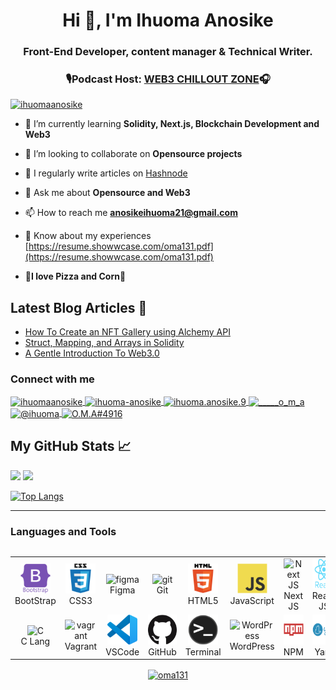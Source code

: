 <h1 align="center">Hi 👋, I'm Ihuoma Anosike</h1>
<h3 align="center">Front-End Developer, content manager & Technical Writer.</h3>
<h3 align="center">🎙Podcast Host: <a href="https://open.spotify.com/show/0Wz7bQb8d11SgILf6js4e6">WEB3 CHILLOUT ZONE</a>🎧</h3>

<p align="left"> <a href="https://twitter.com/ihuomaanosike" target="blank"><img src="https://img.shields.io/twitter/follow/ihuomaanosike?logo=twitter&style=for-the-badge" alt="ihuomaanosike" /></a> </p>

- 🌱 I’m currently learning **Solidity, Next.js, Blockchain Development and Web3**

- 👯 I’m looking to collaborate on **Opensource projects**

- 📝 I regularly write articles on [Hashnode](https://ihuomablog.hashnode.dev/)

- 💬 Ask me about **Opensource and Web3**

- 📫 How to reach me **anosikeihuoma21@gmail.com**

- 📄 Know about my experiences [https://resume.showwcase.com/oma131.pdf](https://resume.showwcase.com/oma131.pdf)

- 🍕**I love Pizza and Corn**🌽

## Latest Blog Articles 📝

<!-- BLOG-POST-LIST:START -->
- [How To Create an NFT Gallery using Alchemy API](https://ihuomablog.hashnode.dev/how-to-create-an-nft-gallery)
- [Struct, Mapping, and Arrays in Solidity](https://ihuomablog.hashnode.dev/struct-mappings-and-array-in-solidity)
- [A Gentle Introduction To Web3.0](https://ihuomablog.hashnode.dev/a-gentle-introduction-to-web-30)
<!-- BLOG-POST-LIST:END -->

<!-- CONTACT-INFORMATION:START -->
<h3 align="left">Connect with me</h3>
<p align="left">
<a href="https://twitter.com/ihuomaanosike" target="blank">
  <img align="center" src="https://raw.githubusercontent.com/rahuldkjain/github-profile-readme-generator/master/src/images/icons/Social/twitter.svg" alt="ihuomaanosike" height="30" width="40" />
</a>
<a href="https://linkedin.com/in/ihuoma-anosike" target="blank">
  <img align="center" src="https://raw.githubusercontent.com/rahuldkjain/github-profile-readme-generator/master/src/images/icons/Social/linked-in-alt.svg" alt="ihuoma-anosike" height="30" width="40" />
</a>
<a href="https://fb.com/ihuoma.anosike.9" target="blank">
  <img align="center" src="https://raw.githubusercontent.com/rahuldkjain/github-profile-readme-generator/master/src/images/icons/Social/facebook.svg" alt="ihuoma.anosike.9" height="30" width="40" />
</a>
<a href="https://instagram.com/_____o_m_a" target="blank">
  <img align="center" src="https://raw.githubusercontent.com/rahuldkjain/github-profile-readme-generator/master/src/images/icons/Social/instagram.svg" alt="_____o_m_a" height="30" width="40" />
</a>
<a href="https://hashnode.com/@ihuoma" target="blank">
  <img align="center" src="https://raw.githubusercontent.com/rahuldkjain/github-profile-readme-generator/master/src/images/icons/Social/hashnode.svg" alt="@ihuoma" height="30" width="40" />
</a>
<a href="https://discord.gg/O.M.A#4916" target="blank">
  <img align="center" src="https://raw.githubusercontent.com/rahuldkjain/github-profile-readme-generator/master/src/images/icons/Social/discord.svg" alt="O.M.A#4916" height="30" width="40" />
</a>
</p>
<!-- CONTACT-INFORMATION:END -->

<!-- STATISTICS:START -->
## My GitHub Stats &#x1f4c8;
<p>
  <img width="48%" src="https://github-readme-stats.vercel.app/api?username=oma131&show_icons=true&theme=tokyonight" />
  <img width="48%" src="https://github-readme-streak-stats.herokuapp.com/?user=oma131&theme=tokyonight" />
 

[![Top Langs](https://github-readme-stats.vercel.app/api/top-langs/?username=oma131&hide=html,css&theme=radical)](https://github.com/anuraghazra/github-readme-stats) 

</p>

---
<!-- STATISTICS:END -->

<!-- USED-LANGUAGES-AND-TOOLS:START -->
<h3 align="left">Languages and Tools</h3>
<table align="left">
  <tr>
    <td align="center" width="96">
      <img src="https://raw.githubusercontent.com/devicons/devicon/master/icons/bootstrap/bootstrap-plain-wordmark.svg" alt="bootstrap" width="48" height="48"/>
      <br>BootStrap
    </td>
    <td align="center" width="96">
      <img src="https://raw.githubusercontent.com/devicons/devicon/master/icons/css3/css3-original-wordmark.svg" alt="css3" width="48" height="48"/> 
      <br>CSS3
    </td>
    <td align="center" width="96">
      <img src="https://www.vectorlogo.zone/logos/figma/figma-icon.svg" alt="figma" width="48" height="48"/>
      <br>Figma
    </td>
    <td align="center" width="96">
      <img src="https://www.vectorlogo.zone/logos/git-scm/git-scm-icon.svg" alt="git" width="48" height="48"/> 
      <br>Git
    </td>
    <td align="center" width="96">
      <img src="https://raw.githubusercontent.com/devicons/devicon/master/icons/html5/html5-original-wordmark.svg" alt="html5" width="48" height="48"/> 
      <br>HTML5
    </td>
    <td align="center" width="96">
     <img src="https://raw.githubusercontent.com/devicons/devicon/master/icons/javascript/javascript-original.svg" alt="javascript" width="48" height="48"/>
      <br>JavaScript
    </td>
    <td align="center" width="96">
      <img src="https://raw.githubusercontent.com/samfromaway/samfromaway/master/.github/images/nextjs.png" width="48" height="48" alt="Next JS" />
      <br>Next JS
    </td>
    <td align="center" width="96">
      <img src="https://raw.githubusercontent.com/devicons/devicon/master/icons/react/react-original-wordmark.svg" alt="react" width="48" height="48"/> 
      <br>React JS
    </td>
     <td align="center" width="96"> 
      <img src="https://raw.githubusercontent.com/devicons/devicon/master/icons/sass/sass-original.svg" alt="sass" width="48" height="48"/> 
      <br>SASS
    </td>
    <td align="center" width="96"> 
        <img src="https://cdn.worldvectorlogo.com/logos/redux.svg" width="48" height="48" alt="Redux" />
      <br>Redux
    </td>
  </tr>
  
  <tr>
    <td align="center" width="96"> 
        <img src="https://img.icons8.com/color/452/c-programming.png" width="48" height="48" alt="C" />
      <br>C Lang
    </td>
    <td align="center" width="96">
      <img src="https://www.vectorlogo.zone/logos/vagrantup/vagrantup-icon.svg" alt="vagrant" width="48" height="48"/> 
      <br>Vagrant
    </td>
    <td align="center"  width="96">
      <img src="https://raw.githubusercontent.com/github/explore/80688e429a7d4ef2fca1e82350fe8e3517d3494d/topics/visual-studio-code/visual-studio-code.png" alt="VSCode" height="48" width="48"/>
      <br>VSCode
    </td>
    <td align="center"  width="96">
      <img src="https://raw.githubusercontent.com/github/explore/78df643247d429f6cc873026c0622819ad797942/topics/github/github.png" alt="GitHub" width="48" height="48"/>
      <br>GitHub
    </td>
    <td align="center" width="96">
      <img src="https://raw.githubusercontent.com/github/explore/80688e429a7d4ef2fca1e82350fe8e3517d3494d/topics/terminal/terminal.png" alt="Terminal" width="48" height="48"/>
      <br>Terminal
    </td>
    <td align="center"  width="96">
      <img src="https://upload.wikimedia.org/wikipedia/commons/thumb/9/98/WordPress_blue_logo.svg/480px-WordPress_blue_logo.svg.png" width="48" height="48" alt="WordPress" />
      <br>WordPress
    </td>
    <td align="center" width="96">
      <img src="https://github.com/devicons/devicon/blob/master/icons/npm/npm-original-wordmark.svg" alt="npm" width="48" height="48" />
      <br>NPM
    </td>
    <td align="center" width="96">
      <img src="https://github.com/devicons/devicon/blob/master/icons/yarn/yarn-original-wordmark.svg" alt="yarn" width="48" height="48" />
      <br>Yarn
    </td>
    <td align="center" width="96">
        <img src="https://upload.wikimedia.org/wikipedia/commons/thumb/d/d5/Tailwind_CSS_Logo.svg/2048px-Tailwind_CSS_Logo.svg.png" width="48" height="48" alt="TailWind" />
      <br>TailWind
    </td>
    <td align="center" width="96">
        <img src="https://cdn.icon-icons.com/icons2/2107/PNG/512/file_type_solidity_icon_130156.png" width="48" height="48" alt="Solidity" />
      <br>Solidity
    </td>
  </tr>
    
</table>
<!-- USED-LANGUAGES:END -->

<!-- SUPPORT:START -->
<p align="center">
  <a href="https://www.buymeacoffee.com/oma131"> 
    <img align="center" src="https://cdn.buymeacoffee.com/buttons/v2/default-yellow.png" height="50" width="210" alt="oma131" />
  </a>
</p>
<br><br>
<!-- SUPPORT:END -->
